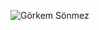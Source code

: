 
![Görkem Sönmez](https://user-images.githubusercontent.com/90747281/144327451-2854626d-28e6-419b-b1a5-430253c1efc5.gif)
